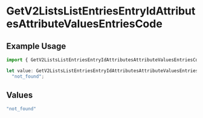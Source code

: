 # GetV2ListsListEntriesEntryIdAttributesAttributeValuesEntriesCode

## Example Usage

```typescript
import { GetV2ListsListEntriesEntryIdAttributesAttributeValuesEntriesCode } from "attio-js/models/errors";

let value: GetV2ListsListEntriesEntryIdAttributesAttributeValuesEntriesCode =
  "not_found";
```

## Values

```typescript
"not_found"
```